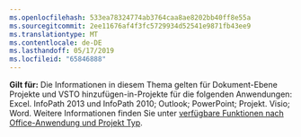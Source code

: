 ```yaml
---
ms.openlocfilehash: 533ea78324774ab3764caa8ae8202bb40ff8e55a
ms.sourcegitcommit: 2ee11676af4f3fc5729934d52541e9871fb43ee9
ms.translationtype: MT
ms.contentlocale: de-DE
ms.lasthandoff: 05/17/2019
ms.locfileid: "65846888"
---
```

  **Gilt für:** Die Informationen in diesem Thema gelten für Dokument\-Ebene Projekte und VSTO hinzufügen\-in-Projekte für die folgenden Anwendungen: Excel. InfoPath 2013 und InfoPath 2010; Outlook; PowerPoint; Projekt. Visio; Word. Weitere Informationen finden Sie unter [verfügbare Funktionen nach Office-Anwendung und Projekt Typ](../../vsto/features-available-by-office-application-and-project-type.md).
